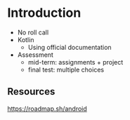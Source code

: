 # Introduction

- No roll call
- Kotlin
  - Using official documentation
- Assessment
  - mid-term: assignments + project
  - final test: multiple choices

## Resources

https://roadmap.sh/android
